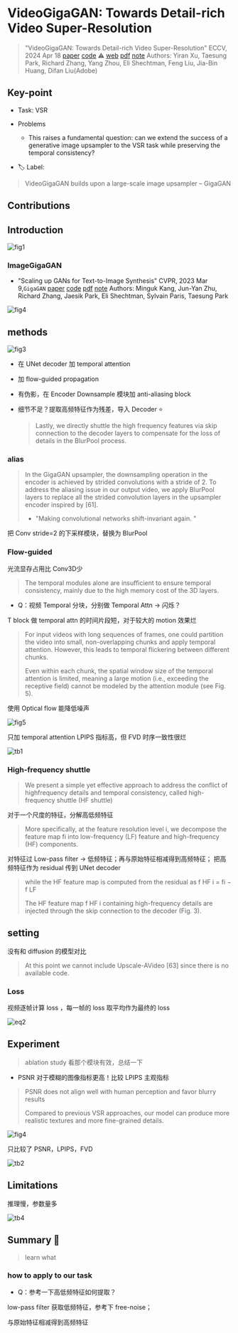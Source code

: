 # VideoGigaGAN: Towards Detail-rich Video Super-Resolution

> "VideoGigaGAN: Towards Detail-rich Video Super-Resolution" ECCV, 2024 Apr 18 
> [paper](http://arxiv.org/abs/2404.12388v2) [code](https://github.com/danaigc/videoGigaGanHub) :warning: [web](https://videogigagan.github.io/) [pdf](./2024_04_ECCV_VideoGigaGAN--Towards-Detail-rich-Video-Super-Resolution.pdf) [note](./2024_04_ECCV_VideoGigaGAN--Towards-Detail-rich-Video-Super-Resolution_Note.md)
> Authors: Yiran Xu, Taesung Park, Richard Zhang, Yang Zhou, Eli Shechtman, Feng Liu, Jia-Bin Huang, Difan Liu(Adobe)

## Key-point

- Task: VSR
- Problems
  - This raises a fundamental question: can we extend the success of a generative image upsampler to the VSR task while preserving the temporal consistency?

- :label: Label:



> VideoGigaGAN builds upon a large-scale image upsampler – GigaGAN

## Contributions

## Introduction

![fig1](docs/2024_04_ECCV_VideoGigaGAN--Towards-Detail-rich-Video-Super-Resolution_Note/fig1.png)



### ImageGigaGAN

- "Scaling up GANs for Text-to-Image Synthesis" CVPR, 2023 Mar 9,`GigaGAN`
  [paper](http://arxiv.org/abs/2303.05511v2) [code](https://github.com/lucidrains/gigagan-pytorch) [pdf](./2023_03_CVPR_Scaling-up-GANs-for-Text-to-Image-Synthesis.pdf) [note](./2023_03_CVPR_Scaling-up-GANs-for-Text-to-Image-Synthesis_Note.md)
  Authors: Minguk Kang, Jun-Yan Zhu, Richard Zhang, Jaesik Park, Eli Shechtman, Sylvain Paris, Taesung Park

![fig4](docs/2023_03_CVPR_Scaling-up-GANs-for-Text-to-Image-Synthesis_Note/fig4.png)



## methods

![fig3](docs/2024_04_ECCV_VideoGigaGAN--Towards-Detail-rich-Video-Super-Resolution_Note/fig3.png)

- 在 UNet decoder 加 temporal attention

- 加 flow-guided propagation

- 有伪影，在 Encoder Downsample 模块加 anti-aliasing block

- 细节不足？提取高频特征作为残差，导入 Decoder :star:

  > Lastly, we directly shuttle the high frequency features via skip connection to the decoder layers to compensate for the loss of details in the BlurPool process.



### alias

> In the GigaGAN upsampler, the downsampling operation in the encoder is achieved by strided convolutions with a stride of 2. To address the aliasing issue in our output video, we apply BlurPool layers to replace all the strided convolution layers in the upsampler encoder inspired by [61].
>
> - "Making convolutional networks shift-invariant again. "

把 Conv stride=2 的下采样模块，替换为 BlurPool



### Flow-guided

光流显存占用比 Conv3D少

> The temporal modules alone are insufficient to ensure temporal consistency, mainly due to the high memory cost of the 3D layers.

- Q：视频 Temporal 分块，分别做 Temporal Attn -> 闪烁？

T block 做 temporal attn 的时间片段短，对于较大的 motion 效果烂

> For input videos with long sequences of frames, one could partition the video into small, non-overlapping chunks and apply temporal attention. However, this leads to temporal flickering between different chunks. 
>
> Even within each chunk, the spatial window size of the temporal attention is limited, meaning a large motion (i.e., exceeding the receptive field) cannot be modeled by the attention module (see Fig. 5).



使用 Optical flow 能降低噪声

![fig5](docs/2024_04_ECCV_VideoGigaGAN--Towards-Detail-rich-Video-Super-Resolution_Note/fig5.png)

只加 temporal attention LPIPS 指标高，但 FVD 时序一致性很烂

![tb1](docs/2024_04_ECCV_VideoGigaGAN--Towards-Detail-rich-Video-Super-Resolution_Note/tb1.png)







### High-frequency shuttle

> We present a simple yet effective approach to address the conflict of highfrequency details and temporal consistency, called high-frequency shuttle (HF shuttle)

对于一个尺度的特征，分解高低频特征

> More specifically, at the feature resolution level i, we decompose the feature map fi into low-frequency (LF) feature and high-frequency (HF) components.

对特征过 Low-pass filter -> 低频特征；再与原始特征相减得到高频特征；
把高频特征作为 residual 传到 UNet decoder

> while the HF feature map is computed from the residual as f HF i = fi − f LF
>
> The HF feature map f HF i containing high-frequency details are injected through the skip connection to the decoder (Fig. 3). 





## setting

没有和 diffusion 的模型对比

> At this point we cannot include Upscale-AVideo [63] since there is no available code.

### Loss

视频逐帧计算 loss ，每一帧的 loss 取平均作为最终的 loss

![eq2](docs/2024_04_ECCV_VideoGigaGAN--Towards-Detail-rich-Video-Super-Resolution_Note/eq2.png)



## Experiment

> ablation study 看那个模块有效，总结一下





- PSNR 对于模糊的图像指标更高！比较 LPIPS 主观指标

> PSNR does not align well with human perception and favor blurry results
>
>  Compared to previous VSR approaches, our model can produce more realistic textures and more fine-grained details.

![fig4](docs/2024_04_ECCV_VideoGigaGAN--Towards-Detail-rich-Video-Super-Resolution_Note/fig4.png)



只比较了 PSNR，LPIPS，FVD

![tb2](docs/2024_04_ECCV_VideoGigaGAN--Towards-Detail-rich-Video-Super-Resolution_Note/tb2.png)





## Limitations

推理慢，参数量多

![tb4](docs/2024_04_ECCV_VideoGigaGAN--Towards-Detail-rich-Video-Super-Resolution_Note/tb4.png)

## Summary :star2:

> learn what

### how to apply to our task

- Q：参考一下高低频特征如何提取？

low-pass filter 获取低频特征，参考下 free-noise；

与原始特征相减得到高频特征
